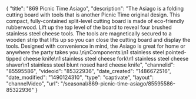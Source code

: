 {
    "title": "869 Picnic Time Asiago",
    "description": "The Asiago is a folding cutting board with tools that is another Picnic Time original design. This compact, fully-contained split-level cutting board is made of eco-friendly rubberwood. Lift up the top level of the board to reveal four brushed stainless steel cheese tools. The tools are magnetically secured to a wooden strip that lifts up so you can close the cutting board and display the tools. Designed with convenience in mind, the Asiago is great for home or anywhere the party takes you.\n\nComponents:\n1 stainless steel pointed-tipped cheese knife\n1 stainless steel cheese fork\n1 stainless steel cheese shaver\n1 stainless steel blunt nosed hard cheese knife",
    "channelid": "85595586",
    "videoid": "85322936",
    "date_created": "1486672516",
    "date_modified": "1490124310",
    "type": "captivate",
    "layout": "channelVideo",
    "url": "\/seasonal\/869-picnic-time-asiago\/85595586-85322936"
}